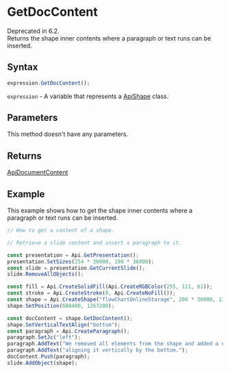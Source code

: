 # GetDocContent

Deprecated in 6.2.\
Returns the shape inner contents where a paragraph or text runs can be inserted.

## Syntax

```javascript
expression.GetDocContent();
```

`expression` - A variable that represents a [ApiShape](../ApiShape.md) class.

## Parameters

This method doesn't have any parameters.

## Returns

[ApiDocumentContent](../../ApiDocumentContent/ApiDocumentContent.md)

## Example

This example shows how to get the shape inner contents where a paragraph or text runs can be inserted.

```javascript editor-pptx
// How to get a content of a shape.

// Retrieve a slide content and insert a paragraph to it.

const presentation = Api.GetPresentation();
presentation.SetSizes(254 * 36000, 190 * 36000);
const slide = presentation.GetCurrentSlide();
slide.RemoveAllObjects();

const fill = Api.CreateSolidFill(Api.CreateRGBColor(255, 111, 61));
const stroke = Api.CreateStroke(0, Api.CreateNoFill());
const shape = Api.CreateShape("flowChartOnlineStorage", 200 * 36000, 130 * 36000, fill, stroke);
shape.SetPosition(608400, 1267200);

const docContent = shape.GetDocContent();
shape.SetVerticalTextAlign("bottom");
const paragraph = Api.CreateParagraph();
paragraph.SetJc("left");
paragraph.AddText("We removed all elements from the shape and added a new paragraph inside it ");
paragraph.AddText("aligning it vertically by the bottom.");
docContent.Push(paragraph);
slide.AddObject(shape);

```
